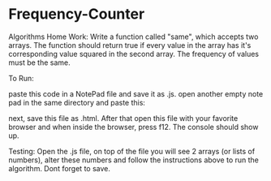 # Frequency-Counter
Algorithms Home Work: Write a function called "same", which accepts two arrays. The function should return true if every value in the array has it's corresponding value squared in the second array. The frequency of values must be the same. 

To Run: 

paste this code in a NotePad file and save it as .js. open another empty note pad in the same directory and paste this:
<!Doctype html>
<html>
  <head>
    <title></title>
  </head>
  <body>
    <script src = "the .js file goes here"></script>
  </body>
</html>

next, save this file as .html. After that open this file with your favorite browser and when inside the browser, press f12. The console should show up.

Testing: Open the .js file, on top of the file you will see 2 arrays (or lists of numbers), alter these numbers and follow the instructions above to run the algorithm. Dont forget to save.
